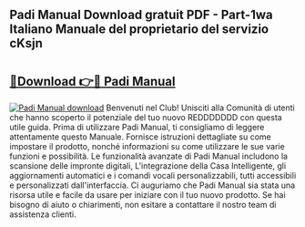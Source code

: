 ## Padi Manual Download gratuit PDF - Part-1wa Italiano Manuale del proprietario del servizio cKsjn

# <h2><a href="http://dfgfjk.blite.top/?on=Padi+Manual">🔗Download 👉🔴 Padi Manual</a></h2>

[![Padi Manual download](https://i.imgur.com/lujVjoI.png)](http://dfgfjk.blite.top/?on=Padi+Manual)
Benvenuti nel Club! Unisciti alla Comunità di utenti che hanno scoperto il potenziale del tuo nuovo REDDDDDDD con questa utile guida. Prima di utilizzare Padi Manual, ti consigliamo di leggere attentamente questo Manuale. Fornisce istruzioni dettagliate su come impostare il prodotto, nonché informazioni su come utilizzare le sue varie funzioni e possibilità. Le funzionalità avanzate di Padi Manual includono la scansione delle impronte digitali, L'integrazione della Casa Intelligente, gli aggiornamenti automatici e i comandi vocali personalizzabili, tutti accessibili e personalizzati dall'interfaccia. Ci auguriamo che Padi Manual sia stata una risorsa utile e facile da usare per iniziare con il tuo nuovo prodotto. Se hai bisogno di aiuto o chiarimenti, non esitare a contattare il nostro team di assistenza clienti.
